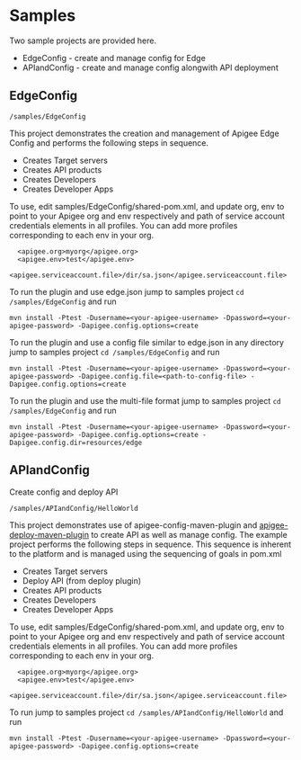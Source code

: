 # Samples
Two sample projects are provided here.
 * EdgeConfig - create and manage config for Edge
 * APIandConfig - create and manage config alongwith API deployment

## EdgeConfig
```
/samples/EdgeConfig
```

This project demonstrates the creation and management of Apigee Edge Config and performs the following steps in sequence.
  - Creates Target servers
  - Creates API products
  - Creates Developers
  - Creates Developer Apps

To use, edit samples/EdgeConfig/shared-pom.xml, and update org, env to point to your Apigee org and env respectively and path of service account credentials elements in all profiles. You can add more profiles corresponding to each env in your org.

      <apigee.org>myorg</apigee.org>
      <apigee.env>test</apigee.env>
      <apigee.serviceaccount.file>/dir/sa.json</apigee.serviceaccount.file>

To run the plugin and use edge.json jump to samples project `cd /samples/EdgeConfig` and run 

`mvn install -Ptest -Dusername=<your-apigee-username> -Dpassword=<your-apigee-password> -Dapigee.config.options=create`

To run the plugin and use a config file similar to edge.json in any directory jump to samples project `cd /samples/EdgeConfig` and run 

`mvn install -Ptest -Dusername=<your-apigee-username> -Dpassword=<your-apigee-password> -Dapigee.config.file=<path-to-config-file> -Dapigee.config.options=create`

To run the plugin and use the multi-file format jump to samples project `cd /samples/EdgeConfig` and run 

`mvn install -Ptest -Dusername=<your-apigee-username> -Dpassword=<your-apigee-password> -Dapigee.config.options=create -Dapigee.config.dir=resources/edge`

## APIandConfig

Create config and deploy API
```
/samples/APIandConfig/HelloWorld
```

This project demonstrates use of apigee-config-maven-plugin and [apigee-deploy-maven-plugin](https://github.com/apigee/apigee-deploy-maven-plugin) to create API as well as manage config. The example project performs the following steps in sequence. This sequence is inherent to the platform and is managed using the sequencing of goals in pom.xml
  - Creates Target servers
  - Deploy API  (from deploy plugin)
  - Creates API products
  - Creates Developers
  - Creates Developer Apps

To use, edit samples/EdgeConfig/shared-pom.xml, and update org, env to point to your Apigee org and env respectively and path of service account credentials elements in all profiles. You can add more profiles corresponding to each env in your org.

      <apigee.org>myorg</apigee.org>
      <apigee.env>test</apigee.env>
      <apigee.serviceaccount.file>/dir/sa.json</apigee.serviceaccount.file>

To run jump to samples project `cd /samples/APIandConfig/HelloWorld` and run 

`mvn install -Ptest -Dusername=<your-apigee-username> -Dpassword=<your-apigee-password> -Dapigee.config.options=create`
